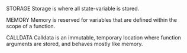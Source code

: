 STORAGE
Storage is where all state-variable is stored.

MEMORY
Memory is reserved for variables that are defined within the scope of a function.

CALLDATA
Calldata is an immutable, temporary location where function arguments are stored, and behaves mostly like memory.

